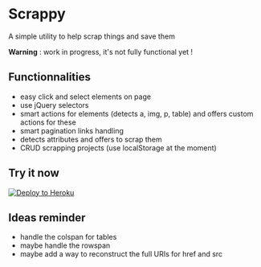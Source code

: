 Scrappy
=======

A simple utility to help scrap things and save them


**Warning** : work in progress, it's not fully functional yet !

## Functionnalities

- easy click and select elements on page
- use jQuery selectors
- smart actions for elements (detects a, img, p, table) and offers custom actions for these
- smart pagination links handling
- detects attributes and offers to scrap them
- CRUD scrapping projects (use localStorage at the moment)

## Try it now

[![Deploy to Heroku](https://www.herokucdn.com/deploy/button.png)](https://heroku.com/deploy)

## Ideas reminder 

- handle the colspan for tables
- maybe handle the rowspan
- maybe add a way to reconstruct the full URIs for href and src




